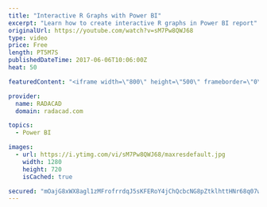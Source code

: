 ```yaml
---
title: "Interactive R Graphs with Power BI"
excerpt: "Learn how to create interactive R graphs in Power BI report"
originalUrl: https://youtube.com/watch?v=sM7Pw8QWJ68
type: video
price: Free
length: PT5M7S
publishedDateTime: 2017-06-06T10:06:00Z
heat: 50

featuredContent: "<iframe width=\"800\" height=\"500\" frameborder=\"0\" src=\"https://www.youtube.com/embed/sM7Pw8QWJ68\" allow=\"accelerometer; autoplay; encrypted-media; gyroscope; picture-in-picture\" allowfullscreen></iframe>"

provider:
  name: RADACAD
  domain: radacad.com

topics:
  - Power BI

images:
  - url: https://i.ytimg.com/vi/sM7Pw8QWJ68/maxresdefault.jpg
    width: 1280
    height: 720
    isCached: true

secured: "mOajG8xWX8agl1zMFrofrrdqJ5sKFERoY4jChQcbcNG8pZtklhttHNr68q07wZIrNyarmAMbWvS2zFCDBcuCqW42RgsDHibKBPVU336pIZksNQA/A890lrGFsewpbFERl04v7OKJ6K9zBHAQuEB6e3D4fGtjRe7RFfawy1dEwP8MtPw3Fmau7Hl4FaChJxZNdJ5G1S/fhyun/rrtkaKeKmk9vjRJRzu92N5eFoNyBKgNbc/00gvLtDGHA43ZzI/6sHX1J1ZEbbOQFc1PTKjnLSIalgB9jq0hi3FDDoWojZLTyRc8g+Tcx8OB5BNTpywCsqkkvy4V9gzJ7f0ckgno5pToLyTHbb1iivW+gOyQfX6tdmhNsKXUAm6o+X54Oj9ArBt2N6extQ9j21d36tzoLMWDF/80NkYXKTpLyV62N5o=;Knn43uHNbHDmc5BpBnkL/w=="
---
```


